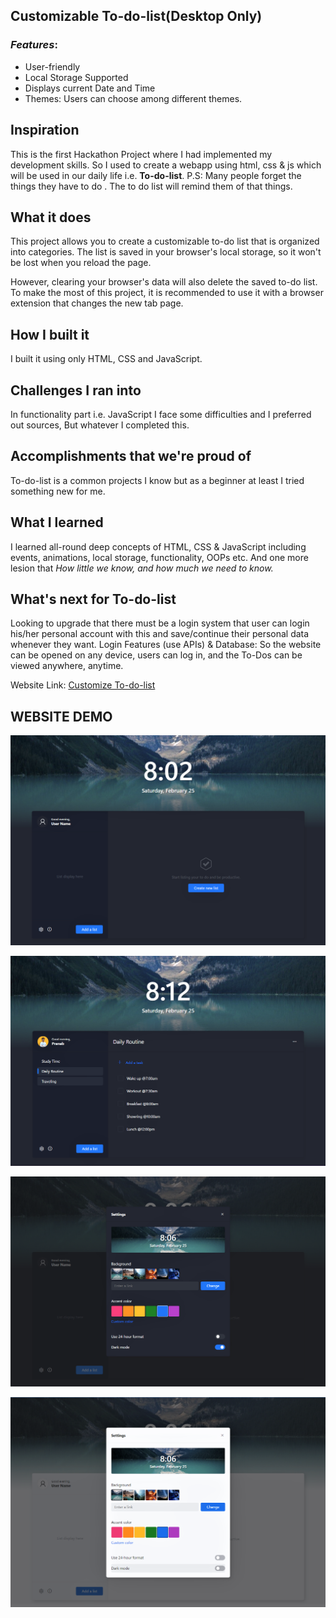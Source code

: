 ## Customizable To-do-list(Desktop Only)

### *Features*:

* User-friendly
* Local Storage Supported
* Displays current Date and Time
* Themes: Users can choose among different themes.

## Inspiration
This is the first Hackathon Project where I had implemented my development skills. 
So I used to create a webapp using html, css & js which will be used in our daily life i.e. **To-do-list**.
P.S: Many people forget the things they have to do . The to do list will remind them of that things.
## What it does
This project allows you to create a customizable to-do list that is organized into categories. The list is saved in your browser's local storage, so it won't be lost when you reload the page.

However, clearing your browser's data will also delete the saved to-do list. To make the most of this project, it is recommended to use it with a browser extension that changes the new tab page.
## How I built it
I built it using only HTML, CSS and JavaScript.
## Challenges I ran into
In functionality part i.e. JavaScript I face some difficulties and I preferred out sources, But whatever I completed this.
## Accomplishments that we're proud of
To-do-list  is a common projects I know but as a beginner at least I tried something new for me.
## What I learned
I learned all-round deep concepts of HTML, CSS & JavaScript including events, animations, local storage, functionality, OOPs etc. 
And one more lesion that _How little we know, and how much we need to know._
## What's next for To-do-list
Looking to upgrade that there must be a login system that user can login his/her personal account with this and save/continue their personal data whenever they want.
Login Features (use APIs) & Database: So the website can be opened on any device, users can log in, and the To-Dos can be viewed anywhere, anytime.

Website Link: [Customize To-do-list](https://customizetodolist.netlify.app)

## WEBSITE DEMO

![image1](https://github.com/PranabKumarSahoo/customizable-to-do-list/blob/main/Website%20demo%20capture/image1.png)

![image4](https://github.com/PranabKumarSahoo/customizable-to-do-list/blob/main/Website%20demo%20capture/image4.png)

![image7](https://github.com/PranabKumarSahoo/customizable-to-do-list/blob/main/Website%20demo%20capture/image7.png)

![image8](https://github.com/PranabKumarSahoo/customizable-to-do-list/blob/main/Website%20demo%20capture/image8.png)
